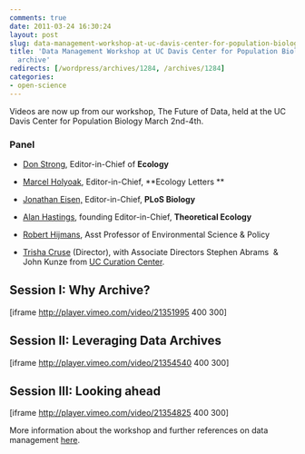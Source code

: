 ```yaml
---
comments: true
date: 2011-03-24 16:30:24
layout: post
slug: data-management-workshop-at-uc-davis-center-for-population-biology-video-archive
title: 'Data Management Workshop at UC Davis Center for Population Biology: Video
  archive'
redirects: [/wordpress/archives/1284, /archives/1284]
categories:
- open-science
---
```


Videos are now up from our workshop, The Future of Data, held at the UC Davis Center for Population Biology March 2nd-4th.


### Panel





	
  * [Don Strong](http://strong.ucdavis.edu/), Editor-in-Chief of **Ecology**

	
  * [Marcel Holyoak](http://www.des.ucdavis.edu/faculty/holyoak/), Editor-in-Chief, **Ecology Letters
**

	
  * [Jonathan Eisen,](http://phylogenomics.blogspot.com/) Editor-in-Chief, **PLoS Biology**

	
  * [Alan Hastings](http://two.ucdavis.edu/%7Eme/), founding Editor-in-Chief, **Theoretical Ecology**

	
  * [Robert Hijmans](http://www.des.ucdavis.edu/FacultyInfo.aspx?ID_Number=83), Asst Professor of Environmental Science & Policy

	
  * [Trisha Cruse](http://www.cdlib.org/cdlinfo/2010/05/19/patricia-cruse-digital-preservation-pioneer/) (Director), with Associate Directors Stephen Abrams  & John Kunze from [UC Curation Center](http://www.cdlib.org/services/uc3/index.html).




## Session I: Why Archive?


[iframe http://player.vimeo.com/video/21351995 400 300]


## Session II: Leveraging Data Archives


[iframe http://player.vimeo.com/video/21354540 400 300]


## Session III: Looking ahead


[iframe http://player.vimeo.com/video/21354825 400 300]



More information about the workshop and further references on data management [here](http://www.carlboettiger.info/archives/905).
